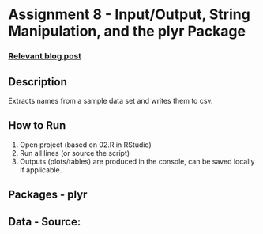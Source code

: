 # Assignment 8 - Input/Output, String Manipulation, and the plyr Package

### [Relevant blog post]()

## Description
Extracts names from a sample data set and writes them to csv.

## How to Run
1) Open project (based on 02.R in RStudio)
2) Run all lines (or source the script)
3) Outputs (plots/tables) are produced in the console, can be saved locally if applicable.

## Packages - plyr
## Data - Source: 
